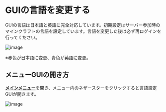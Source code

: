# GUIの言語を変更する
GUIの言語は日本語と英語に完全対応しています。初期設定はサーバー参加時のマインクラフトの言語を設定しています。言語を変更した後は必ず再ログインを行ってください。

![image](https://user-images.githubusercontent.com/80201746/178901729-91f59f5e-7b12-432d-80b0-e8bf33a1620c.png)

※赤色が日本語に変更、青色が英語に変更。

## メニューGUIの開き方

[**メインメニュー**](/guide/menu)を開き、メニュー内のネザースターをクリックすると言語設定GUIが開きます。

![image](https://user-images.githubusercontent.com/80201746/178902601-178b1ee9-7474-4f24-afdf-c604bd78d284.png)

